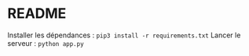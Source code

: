 # README

Installer les dépendances : `pip3 install -r requirements.txt`
Lancer le serveur : `python app.py`
